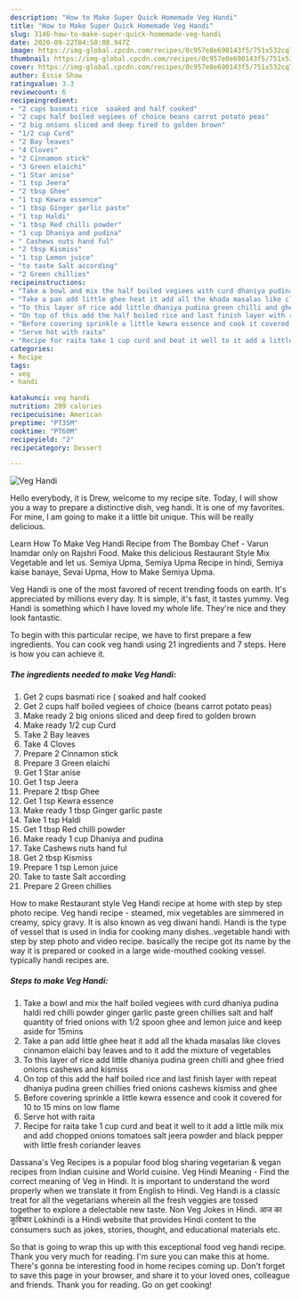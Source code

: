 ```yaml
---
description: "How to Make Super Quick Homemade Veg Handi"
title: "How to Make Super Quick Homemade Veg Handi"
slug: 3146-how-to-make-super-quick-homemade-veg-handi
date: 2020-09-22T04:58:08.947Z
image: https://img-global.cpcdn.com/recipes/0c957e8e690143f5/751x532cq70/veg-handi-recipe-main-photo.jpg
thumbnail: https://img-global.cpcdn.com/recipes/0c957e8e690143f5/751x532cq70/veg-handi-recipe-main-photo.jpg
cover: https://img-global.cpcdn.com/recipes/0c957e8e690143f5/751x532cq70/veg-handi-recipe-main-photo.jpg
author: Essie Shaw
ratingvalue: 3.3
reviewcount: 6
recipeingredient:
- "2 cups basmati rice  soaked and half cooked"
- "2 cups half boiled vegiees of choice beans carrot potato peas"
- "2 big onions sliced and deep fired to golden brown"
- "1/2 cup Curd"
- "2 Bay leaves"
- "4 Cloves"
- "2 Cinnamon stick"
- "3 Green elaichi"
- "1 Star anise"
- "1 tsp Jeera"
- "2 tbsp Ghee"
- "1 tsp Kewra essence"
- "1 tbsp Ginger garlic paste"
- "1 tsp Haldi"
- "1 tbsp Red chilli powder"
- "1 cup Dhaniya and pudina"
- " Cashews nuts hand ful"
- "2 tbsp Kismiss"
- "1 tsp Lemon juice"
- "to taste Salt according"
- "2 Green chillies"
recipeinstructions:
- "Take a bowl and mix the half boiled vegiees with curd dhaniya pudina haldi red chilli powder ginger garlic paste green chillies salt and half quantity of fried onions with 1/2 spoon ghee and lemon juice and keep aside for 15mins"
- "Take a pan add little ghee heat it add all the khada masalas like cloves cinnamon elaichi bay leaves and to it add the mixture of vegetables"
- "To this layer of rice add little dhaniya pudina green chilli and ghee fried onions cashews and kismiss"
- "On top of this add the half boiled rice and last finish layer with repeat dhaniya pudina green chillies fried onions cashews kismiss and ghee"
- "Before covering sprinkle a little kewra essence and cook it covered for 10 to 15 mins on low flame"
- "Serve hot with raita"
- "Recipe for raita take 1 cup curd and beat it well to it add a little milk mix and add chopped onions tomatoes salt jeera powder and black pepper with little fresh coriander leaves"
categories:
- Recipe
tags:
- veg
- handi

katakunci: veg handi 
nutrition: 289 calories
recipecuisine: American
preptime: "PT35M"
cooktime: "PT60M"
recipeyield: "2"
recipecategory: Dessert

---
```



![Veg Handi](https://img-global.cpcdn.com/recipes/0c957e8e690143f5/751x532cq70/veg-handi-recipe-main-photo.jpg)

Hello everybody, it is Drew, welcome to my recipe site. Today, I will show you a way to prepare a distinctive dish, veg handi. It is one of my favorites. For mine, I am going to make it a little bit unique. This will be really delicious.

Learn How To Make Veg Handi Recipe from The Bombay Chef - Varun Inamdar only on Rajshri Food. Make this delicious Restaurant Style Mix Vegetable and let us. Semiya Upma, Semiya Upma Recipe in hindi, Semiya kaise banaye, Sevai Upma, How to Make Semiya Upma.

Veg Handi is one of the most favored of recent trending foods on earth. It's appreciated by millions every day. It is simple, it's fast, it tastes yummy. Veg Handi is something which I have loved my whole life. They're nice and they look fantastic.


To begin with this particular recipe, we have to first prepare a few ingredients. You can cook veg handi using 21 ingredients and 7 steps. Here is how you can achieve it.

<!--inarticleads1-->

##### The ingredients needed to make Veg Handi:

1. Get 2 cups basmati rice ( soaked and half cooked
1. Get 2 cups half boiled vegiees of choice (beans carrot potato peas)
1. Make ready 2 big onions sliced and deep fired to golden brown
1. Make ready 1/2 cup Curd
1. Take 2 Bay leaves
1. Take 4 Cloves
1. Prepare 2 Cinnamon stick
1. Prepare 3 Green elaichi
1. Get 1 Star anise
1. Get 1 tsp Jeera
1. Prepare 2 tbsp Ghee
1. Get 1 tsp Kewra essence
1. Make ready 1 tbsp Ginger garlic paste
1. Take 1 tsp Haldi
1. Get 1 tbsp Red chilli powder
1. Make ready 1 cup Dhaniya and pudina
1. Take  Cashews nuts hand ful
1. Get 2 tbsp Kismiss
1. Prepare 1 tsp Lemon juice
1. Take to taste Salt according
1. Prepare 2 Green chillies


How to make Restaurant style Veg Handi recipe at home with step by step photo recipe. Veg handi recipe - steamed, mix vegetables are simmered in creamy, spicy gravy. It is also known as veg diwani handi. Handi is the type of vessel that is used in India for cooking many dishes..vegetable handi with step by step photo and video recipe. basically the recipe got its name by the way it is prepared or cooked in a large wide-mouthed cooking vessel. typically handi recipes are. 

<!--inarticleads2-->

##### Steps to make Veg Handi:

1. Take a bowl and mix the half boiled vegiees with curd dhaniya pudina haldi red chilli powder ginger garlic paste green chillies salt and half quantity of fried onions with 1/2 spoon ghee and lemon juice and keep aside for 15mins
1. Take a pan add little ghee heat it add all the khada masalas like cloves cinnamon elaichi bay leaves and to it add the mixture of vegetables
1. To this layer of rice add little dhaniya pudina green chilli and ghee fried onions cashews and kismiss
1. On top of this add the half boiled rice and last finish layer with repeat dhaniya pudina green chillies fried onions cashews kismiss and ghee
1. Before covering sprinkle a little kewra essence and cook it covered for 10 to 15 mins on low flame
1. Serve hot with raita
1. Recipe for raita take 1 cup curd and beat it well to it add a little milk mix and add chopped onions tomatoes salt jeera powder and black pepper with little fresh coriander leaves


Dassana&#39;s Veg Recipes is a popular food blog sharing vegetarian &amp; vegan recipes from Indian cuisine and World cuisine. Veg Hindi Meaning - Find the correct meaning of Veg in Hindi. It is important to understand the word properly when we translate it from English to Hindi. Veg Handi is a classic treat for all the vegetarians wherein all the fresh veggies are tossed together to explore a delectable new taste. Non Veg Jokes in Hindi. आज का कुविचार Lokhindi is a Hindi website that provides Hindi content to the consumers such as jokes, stories, thought, and educational materials etc. 

So that is going to wrap this up with this exceptional food veg handi recipe. Thank you very much for reading. I'm sure you can make this at home. There's gonna be interesting food in home recipes coming up. Don't forget to save this page in your browser, and share it to your loved ones, colleague and friends. Thank you for reading. Go on get cooking!

